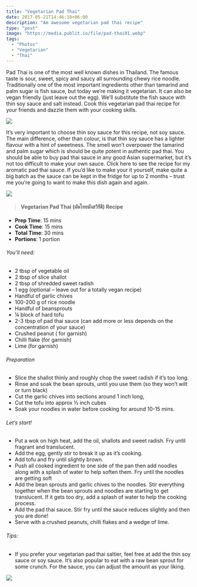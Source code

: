 ```yaml
---
title: "Vegetarian Pad Thai"
date: 2017-05-21T14:46:10+06:00
description: "Am awesome vegetarian pad thai recipe"
type: "post"
image: "https://media.publit.io/file/pad-thai01.webp"
tags:
  - "Photos"
  - "Vegetarian"
  - "Thai"
---
```


Pad Thai is one of the most well known dishes in Thailand. The famous taste is sour, sweet, spicy and saucy all surrounding chewy rice noodle. Traditionally one of the most important ingredients other than tamarind and palm sugar is fish sauce, but today we’re making it vegetarian. It can also be vegan friendly (just leave out the egg). We’ll substitute the fish sauce with thin soy sauce and salt instead. Cook this vegetarian pad thai recipe for your friends and dazzle them with your cooking skills.

![](https://media.publit.io/file/pad-thai02.webp)

It’s very important to choose thin soy sauce for this recipe, not soy sauce. The main difference, other than colour, is that thin soy sauce has a lighter flavour with a hint of sweetness. The smell won’t overpower the tamarind and palm sugar which is should be quite potent in authentic pad thai. You should be able to buy pad thai sauce in any good Asian supermarket, but it’s not too difficult to make your own sauce. Click here to see the recipe for my aromatic pad thai sauce. If you’d like to make your it yourself, make quite a big batch as the sauce can be kept in the fridge for up to 2 months – trust me you’re going to want to make this dish again and again.

![](https://media.publit.io/file/pad-thai03.webp)

>#### Vegetarian Pad Thai (ผัดไทยมังสวิรัติ) Recipe

- **Prep Time**: 15 mins
- **Cook Time**: 15 mins
- **Total Time**: 30 mins
- **Portions**: 1 portion

###### You’ll need:
- 2 tbsp of vegetable oil
- 2 tbsp of slice shallot
- 2 tbsp of shredded sweet radish
- 1 egg (optional – leave out for a totally vegan recipe)
- Handful of garlic chives
- 100-200 g of rice noodle
- Handful of beansprouts
- ¼ block of hard tofu
- 2-3 tbsp of pad thai sauce (can add more or less depends on the concentration of your sauce)
- Crushed peanut ( for garnish)
- Chilli flake (for garnish)
- Lime (for garnish)


###### Preparation
- Slice the shallot thinly and roughly chop the sweet radish if it’s too long.
- Rinse and soak the bean sprouts, until you use them (so they won’t wilt or turn black)
- Cut the garlic chives into sections around 1 inch long,
- Cut the tofu into approx ½ inch cubes
- Soak your noodles in water before cooking for around 10-15 mins.


###### Let’s start!
- Put a wok on high heat, add the oil, shallots and sweet radish. Fry until fragrant and translucent.
- Add the egg, gently stir to break it up as it’s cooking.
- Add tofu and fry until slightly brown.
- Push all cooked ingredient to one side of the pan then add noodles along with a splash of water to help soften them. Fry until the noodles are getting soft
- Add the bean sprouts and garlic chives to the noodles. Stir everything together when the bean sprouts and noodles are starting to get translucent. If it gets too dry, add a splash of water to help the cooking process.
- Add the pad thai sauce. Stir fry until the sauce reduces slightly and then you are done!
- Serve with a crushed peanuts, chilli flakes and a wedge of lime.


###### Tips:
- If you prefer your vegetarian pad thai saltier, feel free at add the thin soy sauce or soy sauce. It’s also popular to eat with a raw bean sprout for some crunch. For the sauce, you can adjust the amount as your liking.

![](https://media.publit.io/file/pad-thai04.webp)
